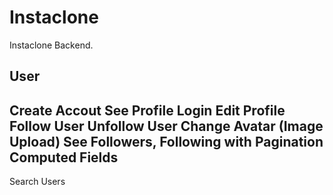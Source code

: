 # Instaclone

Instaclone Backend.

## User

Create Accout
See Profile
Login
Edit Profile
Follow User
Unfollow User
Change Avatar (Image Upload)
See Followers, Following with Pagination
Computed Fields
-------------------------------------------
Search Users
